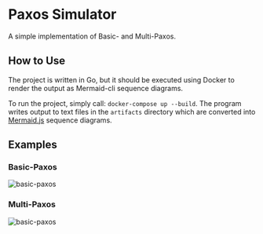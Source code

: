 # Paxos Simulator

A simple implementation of Basic- and Multi-Paxos.

## How to Use

The project is written in Go, but it should be executed using Docker to render the output as Mermaid-cli sequence diagrams.

To run the project, simply call: `docker-compose up --build`. The program writes output to text files in the `artifacts` directory which are converted into [Mermaid.js](https://mermaid-js.github.io/mermaid/#/) sequence diagrams.

## Examples

### Basic-Paxos
![basic-paxos](./artifacts/basic-paxos-example.png)


### Multi-Paxos
![basic-paxos](./artifacts/multi-paxos-example.png)